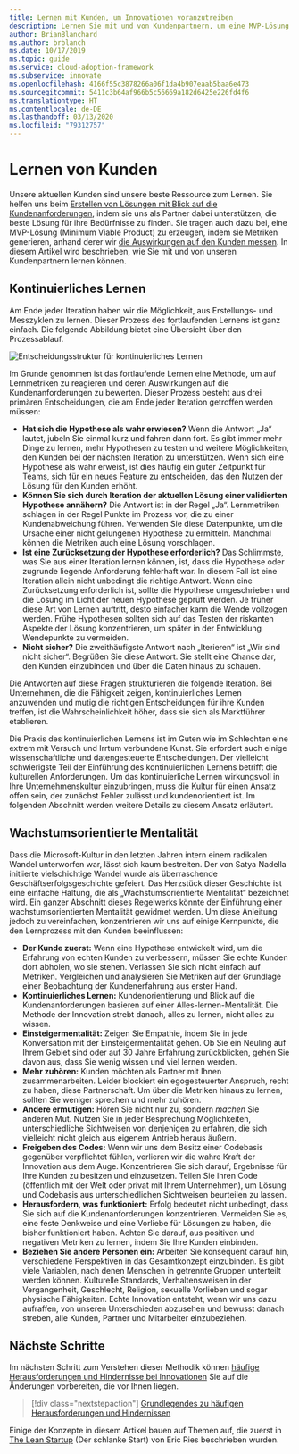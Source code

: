 ```yaml
---
title: Lernen mit Kunden, um Innovationen voranzutreiben
description: Lernen Sie mit und von Kundenpartnern, um eine MVP-Lösung (Minimum Viable Product) mit Blick auf die Kundenanforderungen zu erstellen und Metriken für Kundenauswirkungen zu generieren.
author: BrianBlanchard
ms.author: brblanch
ms.date: 10/17/2019
ms.topic: guide
ms.service: cloud-adoption-framework
ms.subservice: innovate
ms.openlocfilehash: 4166f55c3878266a06f1da4b907eaab5baa6e473
ms.sourcegitcommit: 5411c3b64af966b5c56669a182d6425e226fd4f6
ms.translationtype: HT
ms.contentlocale: de-DE
ms.lasthandoff: 03/13/2020
ms.locfileid: "79312757"
---
```

# <a name="learn-with-customers"></a>Lernen von Kunden

Unsere aktuellen Kunden sind unsere beste Ressource zum Lernen. Sie helfen uns beim [Erstellen von Lösungen mit Blick auf die Kundenanforderungen](./build.md), indem sie uns als Partner dabei unterstützen, die beste Lösung für ihre Bedürfnisse zu finden. Sie tragen auch dazu bei, eine MVP-Lösung (Minimum Viable Product) zu erzeugen, indem sie Metriken generieren, anhand derer wir [die Auswirkungen auf den Kunden messen](./measure.md). In diesem Artikel wird beschrieben, wie Sie mit und von unseren Kundenpartnern lernen können.

## <a name="continuous-learning"></a>Kontinuierliches Lernen

Am Ende jeder Iteration haben wir die Möglichkeit, aus Erstellungs- und Messzyklen zu lernen. Dieser Prozess des fortlaufenden Lernens ist ganz einfach. Die folgende Abbildung bietet eine Übersicht über den Prozessablauf.

![Entscheidungsstruktur für kontinuierliches Lernen](../../_images/innovate/continuous-learning.png)

Im Grunde genommen ist das fortlaufende Lernen eine Methode, um auf Lernmetriken zu reagieren und deren Auswirkungen auf die Kundenanforderungen zu bewerten. Dieser Prozess besteht aus drei primären Entscheidungen, die am Ende jeder Iteration getroffen werden müssen:

- **Hat sich die Hypothese als wahr erwiesen?** Wenn die Antwort „Ja“ lautet, jubeln Sie einmal kurz und fahren dann fort. Es gibt immer mehr Dinge zu lernen, mehr Hypothesen zu testen und weitere Möglichkeiten, den Kunden bei der nächsten Iteration zu unterstützen. Wenn sich eine Hypothese als wahr erweist, ist dies häufig ein guter Zeitpunkt für Teams, sich für ein neues Feature zu entscheiden, das den Nutzen der Lösung für den Kunden erhöht.
- **Können Sie sich durch Iteration der aktuellen Lösung einer validierten Hypothese annähern?** Die Antwort ist in der Regel „Ja“. Lernmetriken schlagen in der Regel Punkte im Prozess vor, die zu einer Kundenabweichung führen. Verwenden Sie diese Datenpunkte, um die Ursache einer nicht gelungenen Hypothese zu ermitteln. Manchmal können die Metriken auch eine Lösung vorschlagen.
- **Ist eine Zurücksetzung der Hypothese erforderlich?** Das Schlimmste, was Sie aus einer Iteration lernen können, ist, dass die Hypothese oder zugrunde liegende Anforderung fehlerhaft war. In diesem Fall ist eine Iteration allein nicht unbedingt die richtige Antwort. Wenn eine Zurücksetzung erforderlich ist, sollte die Hypothese umgeschrieben und die Lösung im Licht der neuen Hypothese geprüft werden. Je früher diese Art von Lernen auftritt, desto einfacher kann die Wende vollzogen werden. Frühe Hypothesen sollten sich auf das Testen der riskanten Aspekte der Lösung konzentrieren, um später in der Entwicklung Wendepunkte zu vermeiden.
- **Nicht sicher?** Die zweithäufigste Antwort nach „Iterieren“ ist „Wir sind nicht sicher“. Begrüßen Sie diese Antwort. Sie stellt eine Chance dar, den Kunden einzubinden und über die Daten hinaus zu schauen.

Die Antworten auf diese Fragen strukturieren die folgende Iteration. Bei Unternehmen, die die Fähigkeit zeigen, kontinuierliches Lernen anzuwenden und mutig die richtigen Entscheidungen für ihre Kunden treffen, ist die Wahrscheinlichkeit höher, dass sie sich als Marktführer etablieren.

Die Praxis des kontinuierlichen Lernens ist im Guten wie im Schlechten eine extrem mit Versuch und Irrtum verbundene Kunst. Sie erfordert auch einige wissenschaftliche und datengesteuerte Entscheidungen. Der vielleicht schwierigste Teil der Einführung des kontinuierlichen Lernens betrifft die kulturellen Anforderungen. Um das kontinuierliche Lernen wirkungsvoll in Ihre Unternehmenskultur einzubringen, muss die Kultur für einen Ansatz offen sein, der zunächst Fehler zulässt und kundenorientiert ist. Im folgenden Abschnitt werden weitere Details zu diesem Ansatz erläutert.

## <a name="growth-mindset"></a>Wachstumsorientierte Mentalität

Dass die Microsoft-Kultur in den letzten Jahren intern einem radikalen Wandel unterworfen war, lässt sich kaum bestreiten. Der von Satya Nadella initiierte vielschichtige Wandel wurde als überraschende Geschäftserfolgsgeschichte gefeiert. Das Herzstück dieser Geschichte ist eine einfache Haltung, die als „Wachstumsorientierte Mentalität“ bezeichnet wird. Ein ganzer Abschnitt dieses Regelwerks könnte der Einführung einer wachstumsorientierten Mentalität gewidmet werden. Um diese Anleitung jedoch zu vereinfachen, konzentrieren wir uns auf einige Kernpunkte, die den Lernprozess mit den Kunden beeinflussen:

- **Der Kunde zuerst:** Wenn eine Hypothese entwickelt wird, um die Erfahrung von echten Kunden zu verbessern, müssen Sie echte Kunden dort abholen, wo sie stehen. Verlassen Sie sich nicht einfach auf Metriken. Vergleichen und analysieren Sie Metriken auf der Grundlage einer Beobachtung der Kundenerfahrung aus erster Hand.
- **Kontinuierliches Lernen:** Kundenorientierung und Blick auf die Kundenanforderungen basieren auf einer Alles-lernen-Mentalität. Die Methode der Innovation strebt danach, alles zu lernen, nicht alles zu wissen.
- **Einsteigermentalität:** Zeigen Sie Empathie, indem Sie in jede Konversation mit der Einsteigermentalität gehen. Ob Sie ein Neuling auf Ihrem Gebiet sind oder auf 30 Jahre Erfahrung zurückblicken, gehen Sie davon aus, dass Sie wenig wissen und viel lernen werden.
- **Mehr zuhören:** Kunden möchten als Partner mit Ihnen zusammenarbeiten. Leider blockiert ein egogesteuerter Anspruch, recht zu haben, diese Partnerschaft. Um über die Metriken hinaus zu lernen, sollten Sie weniger sprechen und mehr zuhören.
- **Andere ermutigen:** Hören Sie nicht nur zu, sondern *machen* Sie anderen Mut. Nutzen Sie in jeder Besprechung Möglichkeiten, unterschiedliche Sichtweisen von denjenigen zu erfahren, die sich vielleicht nicht gleich aus eigenem Antrieb heraus äußern.
- **Freigeben des Codes:** Wenn wir uns dem Besitz einer Codebasis gegenüber verpflichtet fühlen, verlieren wir die wahre Kraft der Innovation aus dem Auge. Konzentrieren Sie sich darauf, Ergebnisse für Ihre Kunden zu besitzen und einzusetzen. Teilen Sie Ihren Code (öffentlich mit der Welt oder privat mit Ihrem Unternehmen), um Lösung und Codebasis aus unterschiedlichen Sichtweisen beurteilen zu lassen.
- **Herausfordern, was funktioniert:** Erfolg bedeutet nicht unbedingt, dass Sie sich auf die Kundenanforderungen konzentrieren. Vermeiden Sie es, eine feste Denkweise und eine Vorliebe für Lösungen zu haben, die bisher funktioniert haben. Achten Sie darauf, aus positiven und negativen Metriken zu lernen, indem Sie Ihre Kunden einbinden.
- **Beziehen Sie andere Personen ein:** Arbeiten Sie konsequent darauf hin, verschiedene Perspektiven in das Gesamtkonzept einzubinden. Es gibt viele Variablen, nach denen Menschen in getrennte Gruppen unterteilt werden können. Kulturelle Standards, Verhaltensweisen in der Vergangenheit, Geschlecht, Religion, sexuelle Vorlieben und sogar physische Fähigkeiten. Echte Innovation entsteht, wenn wir uns dazu aufraffen, von unseren Unterschieden abzusehen und bewusst danach streben, alle Kunden, Partner und Mitarbeiter einzubeziehen.

## <a name="next-steps"></a>Nächste Schritte

Im nächsten Schritt zum Verstehen dieser Methodik können [häufige Herausforderungen und Hindernisse bei Innovationen](./challenges.md) Sie auf die Änderungen vorbereiten, die vor Ihnen liegen.

> [!div class="nextstepaction"]
> [Grundlegendes zu häufigen Herausforderungen und Hindernissen](./challenges.md)

Einige der Konzepte in diesem Artikel bauen auf Themen auf, die zuerst in [The Lean Startup](http://theleanstartup.com/book) (Der schlanke Start) von Eric Ries beschrieben wurden.

